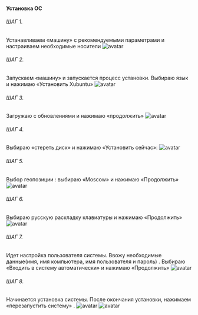 #### Установка ОС
###### ШАГ 1. 
Устанавливаем «машину» с рекомендуемыми параметрами и настраиваем необходимые носители 
 ![avatar](https://sun9-36.userapi.com/impg/y6IsRKmnxuftYt9vWMAPnZk5lyNkfrL9291tOQ/42aKPXYZdfA.jpg?size=807x485&quality=96&sign=bc1c98d891e675630a2cbfea59bf9062&type=album)
###### ШАГ 2. 
 Запускаем «машину» и запускается процесс установки. Выбираю язык и нажимаю «Установить Xubuntu»
![avatar](https://sun9-42.userapi.com/impg/iGUl5mhIpSvX87cPAgoUVDKJE4HazCXtZMCOyA/0KVkest-r-0.jpg?size=807x685&quality=96&sign=619117e4b21f64d8a336cbd50446b502&type=album)
###### ШАГ 3.
Загружаю с обновлениями и нажимаю «продолжить»
![avatar](https://sun9-65.userapi.com/impg/_RLhbPz-3ic5eMSCc21WY30zyfk1eMufvHqaxw/8gF26jfmN88.jpg?size=807x662&quality=96&sign=d6ac73b199c3329035b98efa661fe032&type=album)
###### ШАГ 4.
Выбираю «стереть диск» и нажимаю «Установить сейчас»:
![avatar](https://sun9-31.userapi.com/impg/UMGKjWe619MTSxX1mCDxx7yFsOBI00dK_0jPYQ/wKdCRVrLPwA.jpg?size=807x688&quality=96&sign=bb68be0b0376e50a6069934c56b4a847&type=album)
###### ШАГ 5.
Выбор геопозиции : выбираю «Moscow» и нажимаю «Продолжить»
![avatar](https://sun9-78.userapi.com/impg/0wTELmZVsgWZeiJBBLdl78q6bq_mj6bKijdZvA/uM8ykr_s_jA.jpg?size=807x700&quality=96&sign=a97d8b5721bb9bccaec6dd9ca1425c3e&type=album)
###### ШАГ 6.
Выбираю русскую раскладку клавиатуры и нажимаю «Продолжить»
![avatar](https://sun9-51.userapi.com/impg/GZOLH-tEixtbplw_ZWVW1KLTsse7v9WdVqkw5w/3w2H_DIaKtc.jpg?size=807x665&quality=96&sign=f7444484de7783c5cc8832c182966f8d&type=album)
###### ШАГ 7.
Идет настройка пользователя системы. Ввожу необходимые данные(имя, имя компьютера, имя пользователя и пароль) . Выбираю «Входить в систему автоматически» и нажимаю «Продолжить»
![avatar](https://sun9-north.userapi.com/sun9-88/s/v1/ig2/zcK3k9mL2TMSqKIvom7Vyof4STmVFRZJjcqya1FiM07oTgtgl_Zg2QfRxdEClt3VaNWRS3krYxr3qCaRdzo56fFb.jpg?size=807x689&quality=96&type=album)
###### ШАГ 8.
Начинается установка системы. После окончания установки, нажимаем «перезапустить систему» .
![avatar](https://sun9-80.userapi.com/impg/4alk-6JF3plFEI-p6d2bvHfqqlkynDmprWe-Jg/k30eXxsTUY0.jpg?size=807x673&quality=96&sign=57734947761995ad8319f58c1462ea8e&type=album)
![avatar](https://sun9-66.userapi.com/impg/kIjzMKyR4o_rRpNfzI9kyt-2hNgIZ1kkQ_2UIA/hEtGxXV-3v4.jpg?size=847x692&quality=96&sign=b685bbca3fe1049be1775a993cb57869&type=album)


